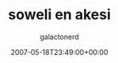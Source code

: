 ---
title: 'soweli en akesi'
posts: 9
hash: 't791'
author: 'galactonerd'
date: 2007-05-18T23:49:00+00:00
sources:
  - http://forums.tokipona.org/viewtopic.php%3Ft=791.html
---